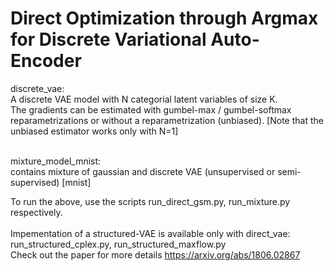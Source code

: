 # Direct Optimization through Argmax for Discrete Variational Auto-Encoder 

discrete_vae: <br /> 
A discrete VAE model with N categorial latent variables of size K. <br />
The gradients can be estimated with gumbel-max / gumbel-softmax reparametrizations or without a reparametrization (unbiased).
[Note that the unbiased estimator works only with N=1]<br />

<br />
mixture_model_mnist: <br />
contains mixture of gaussian and discrete VAE (unsupervised or semi-supervised) [mnist] <br />

To run the above, use the scripts run_direct_gsm.py, run_mixture.py respectively. <br />
<br />
Impementation of a structured-VAE is available only with direct_vae: run_structured_cplex.py, run_structured_maxflow.py <br />
Check out the paper for more details https://arxiv.org/abs/1806.02867 <br />
 

